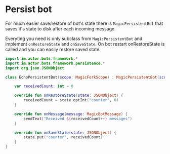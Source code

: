 # Persist bot

For much easier save/restore of bot's state there is `MagicPersistentBot` that saves it's state to disk after each incoming message.

Everyting you need is only subclass from `MagicPersistentBot` and implement `onRestoreState` and `onSaveState`. On bot restart onRestoreState is called and you can easily restore saved state.

```kotlin
import im.actor.bots.framework.*
import im.actor.bots.framework.persistence.*
import org.json.JSONObject

class EchoPersistentBot(scope: MagicForkScope) : MagicPersistentBot(scope) {

    var receivedCount: Int = 0

    override fun onRestoreState(state: JSONObject) {
        receivedCount = state.optInt("counter", 0)
    }

    override fun onMessage(message: MagicBotMessage) {
        sendText("Received ${receivedCount++} messages")
    }

    override fun onSaveState(state: JSONObject) {
        state.put("counter", receivedCount)
    }
}
```
